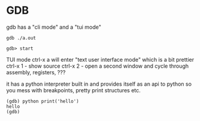# GDB

gdb has a "cli mode" and a "tui mode"

```
gdb ./a.out

gdb> start
```

TUI mode
ctrl-x a will enter "text user interface mode" which is a bit prettier
ctrl-x 1 - show source
ctrl-x 2 - open a second window and cycle through assembly, registers, ???

it has a python interpreter built in and provides itself as an api to python so you mess with breakpoints, pretty print structures etc.


```
(gdb) python print('hello')
hello
(gdb)


```


